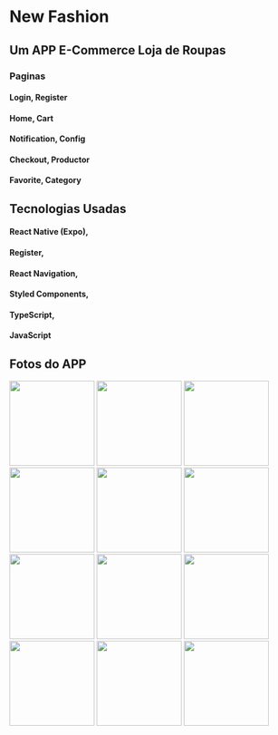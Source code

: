 <h1>New Fashion</h1>

<div>
  <h2>Um APP E-Commerce Loja de Roupas</h2>
  
  <h3>Paginas</h3>
  
  <h4>Login, Register</h4>
  <h4>Home, Cart</h4>
  <h4>Notification, Config</h4>
  <h4>Checkout, Productor</h4>
  <h4>Favorite, Category</h4>
</div>

<div>
  <h2>Tecnologias Usadas</h2>
  
  <h4> React Native (Expo),</h4> <h4>Register,</h4>
  <h4> React Navigation,</h4>
  <h4> Styled Components,</h4>
  <h4>TypeScript,</h4>
  <h4>JavaScript</h4>
</div>

<div>
  <h2>Fotos do APP</h2>
<div display='flex' >
  <img width='150px' src="https://user-images.githubusercontent.com/87048226/188758012-41767ff8-4a7b-4869-a9df-f557d9f11004.jpg" />
  <img width='150px' src="https://user-images.githubusercontent.com/87048226/188758534-79e06417-9783-45d6-b434-a63201171729.jpg" />
  <img width='150px' src="https://user-images.githubusercontent.com/87048226/188758614-d63c2e62-083b-4b76-9af6-6cb230d17797.jpg" />
  <img width='150px' src="https://user-images.githubusercontent.com/87048226/188758640-5d5089ed-6c9d-4be2-812a-e35715ec67ca.jpg" />
  <img width='150px' src="https://user-images.githubusercontent.com/87048226/188758660-c39262d3-d6e2-4d26-8a44-a62b1ecbf782.jpg" />
  <img width='150px' src="https://user-images.githubusercontent.com/87048226/188758679-783c5d0b-a215-48b3-af59-617bc52284f7.jpg" />
  <img width='150px' src="https://user-images.githubusercontent.com/87048226/188758702-019efc3e-bda8-4299-b0b8-5dbe6980531b.jpg" />
  <img width='150px' src="https://user-images.githubusercontent.com/87048226/188758728-90a50a04-6a64-4487-b871-6dce3aaa04ef.jpg" />
  <img width='150px' src="https://user-images.githubusercontent.com/87048226/188758747-21033f87-e2a7-4076-8a9c-e85e4efad698.jpg" />
  <img width='150px' src="https://user-images.githubusercontent.com/87048226/188758796-7d5b40dd-a8a8-4cf6-8dd5-649c688a8c4e.jpg" />
  <img width='150px' src="https://user-images.githubusercontent.com/87048226/188758806-93087436-5e89-488e-8606-03c8cf6700bc.jpg" />
  <img width='150px' src="https://user-images.githubusercontent.com/87048226/188758830-1e61f76a-1f52-4919-b5b1-b69e9b53a808.jpg" />
</div>
  
 
</div>
